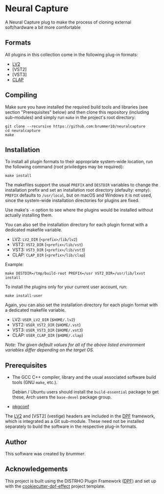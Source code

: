 # Neural Capture

A Neural Capture plug to make the process of cloning external soft/hardware a bit more comfortable 

## Formats

All plugins in this collection come in the following plug-in formats:

* [LV2]
* [VST2]
* [VST3]
* [CLAP]

## Compiling

Make sure you have installed the required build tools and libraries (see
section "Prerequisites" below) and then clone this repository (including
sub-modules) and simply run `make` in the project's root directory:

```con
git clone --recursive https://github.com:brummer10/neuralcapture
cd neuralcapture
make
```

## Installation

To install all plugin formats to their appropriate system-wide location, run
the following command (root priviledges may be required):

```con
make install
```

The makefiles support the usual `PREFIX` and `DESTDIR` variables to change the
installation prefix and set an installation root directory (defaulty: empty).
`PREFIX` defaults to `/usr/local`, but on macOS and Windows it is not used,
since the system-wide installation directories for plugins are fixed.

Use make's `-n` option to see where the plugins would be installed without
actually installing them.

You can also set the installation directory for each plugin format with a
dedicated makefile variable.

* LV2: `LV2_DIR` (`<prefix>/lib/lv2`)
* VST2: `VST2_DIR` (`<prefix>/lib/vst`)
* VST3: `VST3_DIR` (`<prefix>/lib/vst3`)
* CLAP: `CLAP_DIR` (`<prefix>/lib/clap`)

Example:

```con
make DESTDIR=/tmp/build-root PREFIX=/usr VST2_DIR=/usr/lib/lxvst install
```

To install the plugins only for your current user account, run:

```con
make install-user
```

Again, you can also set the installation directory for each plugin format with
a dedicated makefile variable.

* LV2: `USER_LV2_DIR` (`$HOME/.lv2`)
* VST2: `USER_VST2_DIR` (`$HOME/.vst`)
* VST3: `USER_VST3_DIR` (`$HOME/.vst3`)
* CLAP: `USER_CLAP_DIR` (`$HOME/.clap`)

*Note: The given default values for all of the above listed environment
variables differ depending on the target OS.*


## Prerequisites

* The GCC C++ compiler, library and the usual associated software build tools
  (GNU `make`, etc.).

  Debian / Ubuntu users should install the `build-essential` package
  to get these, Arch users the `base-devel` package group.

* [pkgconf]

The [LV2] and [VST2] (vestige) headers are included in the
[DPF] framework, which is integrated as a Git sub-module. These need not be
installed separately to build the software in the respective plug-in formats.


## Author

This software was created by *brummer*.


## Acknowledgements

This project is built using the DISTRHO Plugin Framework ([DPF]) and set up
with the [cookiecutter-dpf-effect] project template.


[cookiecutter-dpf-effect]: https://github.com/SpotlightKid/cookiecutter-dpf-effect
[DPF]: https://github.com/DISTRHO/DPF
[LV2]: http://lv2plug.in/
[pkgconf]: https://github.com/pkgconf/pkgconf
[VST2/3]: https://en.wikipedia.org/wiki/Virtual_Studio_Technology
[CLAP]: https://cleveraudio.org/
